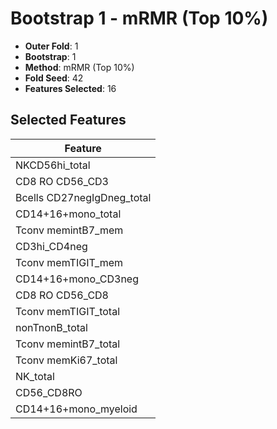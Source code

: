 # Bootstrap 1 - mRMR (Top 10%)

- **Outer Fold**: 1
- **Bootstrap**: 1
- **Method**: mRMR (Top 10%)
- **Fold Seed**: 42
- **Features Selected**: 16

## Selected Features

| Feature |
|---------|
| NKCD56hi_total |
| CD8 RO CD56_CD3 |
| Bcells CD27negIgDneg_total |
| CD14+16+mono_total |
| Tconv memintB7_mem |
| CD3hi_CD4neg |
| Tconv memTIGIT_mem |
| CD14+16+mono_CD3neg |
| CD8 RO CD56_CD8 |
| Tconv memTIGIT_total |
| nonTnonB_total |
| Tconv memintB7_total |
| Tconv memKi67_total |
| NK_total |
| CD56_CD8RO |
| CD14+16+mono_myeloid |
